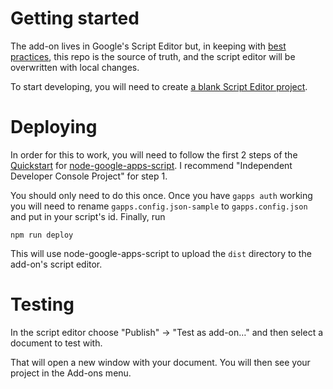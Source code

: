 # Getting started

The add-on lives in Google's Script Editor but, in keeping with [best practices](https://developers.googleblog.com/2015/12/advanced-development-process-with-apps.html),
this repo is the source of truth, and the script editor will be overwritten with
local changes.

To start developing, you will need to create [a blank Script Editor project](https://script.google.com/).

# Deploying

In order for this to work, you will need to follow the first 2 steps of the
[Quickstart](https://github.com/danthareja/node-google-apps-script/blob/master/README.md#quickstart)
for [node-google-apps-script](https://github.com/danthareja/node-google-apps-script).
I recommend "Independent Developer Console Project" for step 1.

You should only need to do this once. Once you have `gapps auth` working you will
need to rename `gapps.config.json-sample` to `gapps.config.json` and put in your
script's id. Finally, run

`npm run deploy`

This will use node-google-apps-script to upload the `dist` directory to the
add-on's script editor.

# Testing

In the script editor choose "Publish" → "Test as add-on…" and then select a
document to test with.

That will open a new window with your document. You will then see your project
in the Add-ons menu.